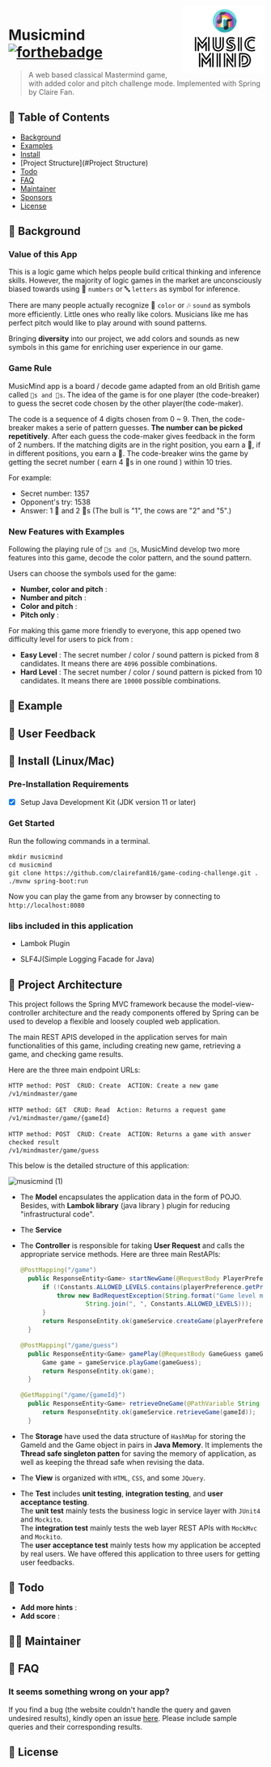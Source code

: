 <img src="src/main/resources/static/images/logo.png" align= "right" width="160px" height="130px"/>

# Musicmind [![forthebadge](https://forthebadge.com/images/badges/built-with-love.svg)](https://forthebadge.com)
> A web based classical Mastermind game, with added color and pitch
> challenge mode. Implemented with Spring by Claire Fan.
## 🚩 Table of Contents

- [Background](#Background)
- [Examples](#Examples)
- [Install](#Install)
- [Project Structure](#Project Structure)
- [Todo](#Todo)
- [FAQ](#FAQ)
- [Maintainer](#Maintainer)
- [Sponsors](#sponsors-)
- [License](#License)

## 📕 Background
### Value of this App
This is a logic game which helps people build critical thinking and inference skills. 
However, the majority of logic games in the market are unconsciously biased towards using 🔢
`numbers` or 🔤 `letters` as symbol for inference.

There are many people actually recognize 🌈 `color` or 🎶 `sound` as symbols more efficiently. 
Little ones who really like colors. Musicians like me has perfect pitch would like to play 
around with sound patterns.

Bringing **diversity** into our project, we add colors and sounds as new symbols in this game 
for enriching user experience in our game.

### Game Rule
MusicMind app is a board / decode game adapted from an old British game called `🐂s and 🐄s`.
The idea of the game is for one player (the code-breaker) to guess the secret code chosen by the 
other player(the code-maker).  

The code is a sequence of 4 digits chosen from 0 ~ 9. Then, the code-breaker makes a serie of 
pattern guesses. **The number can be picked repetitively**. After each guess the code-maker gives 
feedback in the form of 2 numbers.
If 
the matching digits are in the right position, you earn a 🐂, if in different positions, you earn 
a 🐄.  The code-breaker wins the game by getting the secret number ( earn 4 🐂s in one round ) 
within 10 tries.

For example:  
* Secret number: 1357  
* Opponent's try: 1538  
* Answer: 1 🐂 and 2 🐄s (The bull is "1", the cows are "2" and "5".)  

### New Features with Examples 
Following the playing rule of `🐂s and 🐄s`, MusicMind develop two more features into 
this game, 
decode the color pattern, and the sound pattern.

Users can choose the symbols used for the game:
* **Number, color and pitch** :
* **Number and pitch** :
* **Color and pitch** :
* **Pitch only** :

For making this game more friendly to everyone, this app opened two difficulty level for users
to pick from :
* **Easy Level** : The secret number / color / sound pattern is picked from 8 candidates.
  It means there are `4096` possible combinations.
* **Hard Level** : The secret number / color / sound pattern is picked from 10 candidates.
  It means there are `10000` possible combinations.


## 🎨 Example

## 🐾 User Feedback



## 🔧 Install (Linux/Mac)

### Pre-Installation Requirements

- [X] Setup Java Development Kit (JDK version 11 or later)

### Get Started

Run the following commands in a terminal.
```
mkdir musicmind
cd musicmind
git clone https://github.com/clairefan816/game-coding-challenge.git .
./mvnw spring-boot:run
```
Now you can play the game from any browser by connecting to ```http://localhost:8080```

### libs included in this application
* Lambok Plugin

* SLF4J(Simple Logging Facade for Java)


## 🧬 Project Architecture
This project follows the Spring MVC framework because the model-view-controller architecture 
and the ready components offered by Spring can be used to develop a flexible and loosely coupled 
web application.

The main REST APIS developed in the application serves for main functionalities of this 
game, including creating new game, retrieving a game, and checking game results.

Here are the three main endpoint URLs:
```URL
HTTP method: POST  CRUD: Create  ACTION: Create a new game
/v1/mindmaster/game

HTTP method: GET  CRUD: Read  Action: Returns a request game
/v1/mindmaster/game/{gameId}

HTTP method: POST  CRUD: Create  ACTION: Returns a game with answer checked result
/v1/mindmaster/game/guess
```


This below is the detailed structure of this application:

![musicmind (1)](https://user-images.githubusercontent.com/54572005/116755535-67c8e980-a9bf-11eb-82ec-69db58687ac3.png)


* The **Model**  encapsulates the application data in the form of POJO. Besides, with **Lambok 
  library** (java library ) plugin for reducing "infrastructural code".
  
  
* The **Service**


* The **Controller** is responsible for taking **User Request** and calls the appropriate 
  service methods. Here are three main RestAPIs:
  
  ```Java
  @PostMapping("/game")
    public ResponseEntity<Game> startNewGame(@RequestBody PlayerPreference playerPreference) throws IOException, InterruptedException, NoResponseException {
        if (!Constants.ALLOWED_LEVELS.contains(playerPreference.getPreference())){
            throw new BadRequestException(String.format("Game level must be one of: %s",
                    String.join(", ", Constants.ALLOWED_LEVELS)));
        }
        return ResponseEntity.ok(gameService.createGame(playerPreference));
    }
  ```
  ```Java
  @PostMapping("/game/guess")
    public ResponseEntity<Game> gamePlay(@RequestBody GameGuess gameGuess) throws InvalidGameException, NotFoundException, InvalidGuessException {
        Game game = gameService.playGame(gameGuess);
        return ResponseEntity.ok(game);
    }
  ```
  ```Java
  @GetMapping("/game/{gameId}")
    public ResponseEntity<Game> retrieveOneGame(@PathVariable String gameId) throws InvalidParamException {
        return ResponseEntity.ok(gameService.retrieveGame(gameId));
    }
  ```
* The **Storage** have used the data structure of `HashMap` for storing the GameId and the Game 
  object in pairs in **Java Memory**. It implements the **Thread safe singleton patten** for 
  saving the memory of application, as well as keeping the thread safe when revising the data.
  
  
* The **View** is organized with `HTML`, `CSS`, and some `JQuery`.


* The **Test** includes **unit testing**, **integration testing**, and **user acceptance 
  testing**.  
  The **unit test** mainly tests the business logic in service layer with `JUnit4` and `Mockito`.  
  The **integration test** mainly tests the web layer REST APIs with `MockMvc` and `Mockito`.  
  The **user acceptance test** mainly tests how my application be accepted by real users. We 
  have offered this application to three users for getting user feedbacks.
  


## 🤸 Todo
* **Add more hints** :
* **Add score** :

## 👩‍💻 Maintainer

## 💬 FAQ
### It seems something wrong on your app?

If you find a bug (the website couldn't handle the query and gaven undesired results), kindly 
open an issue [here](https://github.com/clairefan816/game-coding-challenge/issues/new). Please 
include sample queries and their corresponding results.


## 📜 License